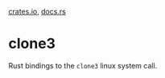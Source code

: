 [crates.io](https://crates.io/crates/clone3), [docs.rs](https://docs.rs/clone3/0.1.0/clone3/)

# clone3

Rust bindings to the `clone3` linux system call.
